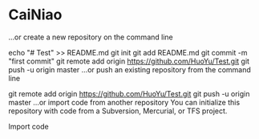 # CaiNiao
…or create a new repository on the command line

echo "# Test" >> README.md
git init
git add README.md
git commit -m "first commit"
git remote add origin https://github.com/HuoYu/Test.git
git push -u origin master
…or push an existing repository from the command line

git remote add origin https://github.com/HuoYu/Test.git
git push -u origin master
…or import code from another repository
You can initialize this repository with code from a Subversion, Mercurial, or TFS project.

Import code
